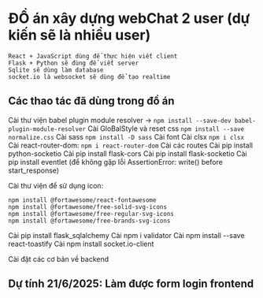 # ĐỒ án xây dựng webChat 2 user (dự kiến sẽ là nhiều user)

    React + JavaScript dùng để thực hiện viết client
    Flask + Python sẽ đùng để viết server
    Sqlite sẽ dùng làm database
    socket.io là websocket sẽ dùng để tạo realtime

## Các thao tác đã dùng trong đồ án

Cài thư viện babel plugin module resolver -> `npm install --save-dev babel-plugin-module-resolver`
Cài GloBalStyle và reset css `npm install --save normalize.css`
Cài sass `npm install -D sass`
Cài font
Cài clsx `npm i clsx`
Cài react-router-dom: `npm i react-router-dom`
Cài các routes
Cài pip install python-socketio
Cài pip install flask-cors
Cài pip install flask-socketio
Cài pip install eventlet (để không gặp lỗi AssertionError: write() before start_response)

Cài thư viện để sử dụng icon:

    npm install @fortawesome/react-fontawesome
    npm install @fortawesome/free-solid-svg-icons
    npm install @fortawesome/free-regular-svg-icons
    npm install @fortawesome/free-brands-svg-icons

Cài pip install flask_sqlalchemy
Cài npm i validator
Cài npm install --save react-toastify
Cài npm install socket.io-client

Cài đặt các cơ bản về backend

## Dự tính 21/6/2025: Làm được form login frontend
